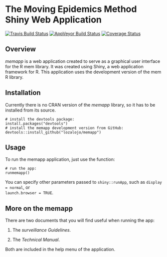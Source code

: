 # The Moving Epidemics Method Shiny Web Application

[![Travis Build Status](https://travis-ci.org/lozalojo/memapp.svg?branch=master)](https://travis-ci.org/lozalojo/memapp)
[![AppVeyor Build Status](https://ci.appveyor.com/api/projects/status/github/lozalojo/memapp?branch=master&svg=true)](https://ci.appveyor.com/project/lozalojo/memapp)
[![Coverage Status](https://img.shields.io/codecov/c/github/lozalojo/memapp/master.svg)](https://codecov.io/github/lozalojo/memapp?branch=master)

## Overview

*memapp* is a web application created to serve as a graphical user interface for the R mem library. It was created using Shiny, a web application framework for R. This application uses the development version of the mem R library.

## Installation

Currently there is no CRAN version of the *memapp* library, so it has to be installed from its source.

```
# install the devtools package:
install.packages("devtools")
# install the memapp development version from GitHub:
devtools::install_github("lozalojo/memapp")
```

## Usage

To run the memapp application, just use the function:

```
# run the app:
runmemapp()
```

You can specify other parameters passed to `shiny::runApp`, such as `display = normal`, or  
`launch.browser = TRUE`.

## More on the memapp

There are two documents that you will find useful when running the app:

1.  The *surveillance Guidelines*.
    
1.  The *Technical Manual*.

Both are included in the help menu of the application.